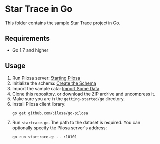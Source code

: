 # Star Trace in Go

This folder contains the sample Star Trace project in Go.

## Requirements

* Go 1.7 and higher

## Usage

1. Run Pilosa server: [Starting Pilosa](https://www.pilosa.com/docs/getting-started/#starting-pilosa)
2. Initialize the schema: [Create the Schema](https://www.pilosa.com/docs/getting-started/#create-the-schema)
3. Import the sample data: [Import Some Data](https://www.pilosa.com/docs/getting-started/#import-some-data)
4. Clone this repository, or download the [ZIP archive](https://github.com/pilosa/getting-started/archive/master.zip) and uncompress it.
4. Make sure you are in the `getting-started/go` directory.
4. Install Pilosa client library:
    ```
    go get github.com/pilosa/go-pilosa
    ```
5. Run `startrace.go`. The path to the dataset is required. You can optionally specify the Pilosa server's address:
    ```
    go run startrace.go .. :10101
    ```

